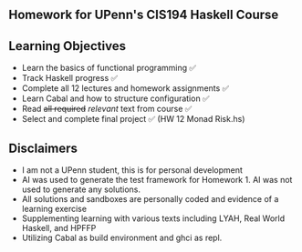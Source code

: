 ## Homework for UPenn's CIS194 Haskell Course

## Learning Objectives
- Learn the basics of functional programming ✅
- Track Haskell progress ✅
- Complete all 12 lectures and homework assignments ✅
- Learn Cabal and how to structure configuration ✅
- Read ~~all required~~ *relevant* text from course ✅
- Select and complete final project ✅ (HW 12 Monad Risk.hs)

## Disclaimers
- I am not a UPenn student, this is for personal development
- AI was used to generate the test framework for Homework 1. AI was not used to generate any solutions.
- All solutions and sandboxes are personally coded and evidence of a learning exercise
- Supplementing learning with various texts including LYAH, Real World Haskell, and HPFFP
- Utilizing Cabal as build environment and ghci as repl. 
